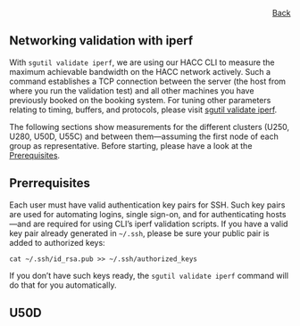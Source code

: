 <div id="readme" class="Box-body readme blob js-code-block-container">
<article class="markdown-body entry-content p-3 p-md-6" itemprop="text">
<p align="right">
<a href="https://github.com/fpgasystems/hacc/tree/main/examples">Back</a>
</p>

# Networking validation with iperf
With ```sgutil validate iperf```, we are using our HACC CLI to measure the maximum achievable bandwidth on the HACC network actively. Such a command establishes a TCP connection between the server (the host from where you run the validation test) and all other machines you have previously booked on the booking system. For tuning other parameters relating to timing, buffers, and protocols, please visit [sgutil validate iperf](../../CLI/docs/sgutil-validate.md#sgutil-validate-iperf).

The following sections show measurements for the different clusters (U250, U280, U50D, U55C) and between them—assuming the first node of each group as representative. Before starting, please have a look at the [Prerequisites](#prerrequisites).

## Prerrequisites
Each user must have valid authentication key pairs for SSH. Such key pairs are used for automating logins, single sign-on, and for authenticating hosts—and are required for using CLI’s iperf validation scripts. If you have a valid key pair already generated in ```~/.ssh```, please be sure your public pair is added to authorized keys:

```cat ~/.ssh/id_rsa.pub >> ~/.ssh/authorized_keys```

If you don’t have such keys ready, the ```sgutil validate iperf``` command will do that for you automatically.

## U50D

